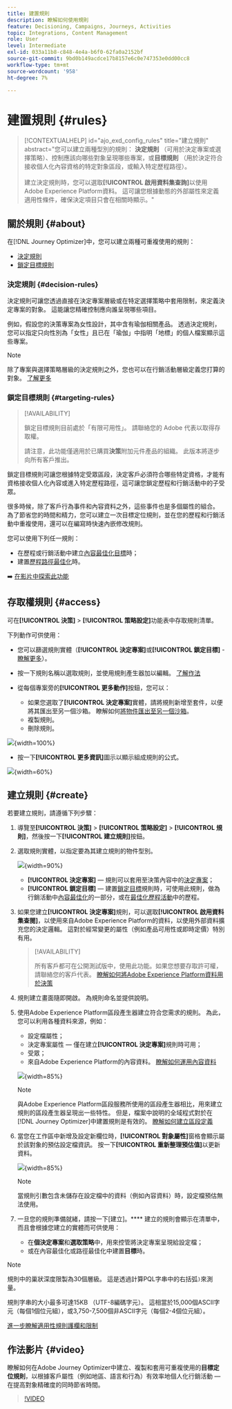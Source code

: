 ```yaml
---
title: 建置規則
description: 瞭解如何使用規則
feature: Decisioning, Campaigns, Journeys, Activities
topic: Integrations, Content Management
role: User
level: Intermediate
exl-id: 033a11b8-c848-4e4a-b6f0-62fa0a2152bf
source-git-commit: 9bd0b149acdce17b8157e6c0e747353e0dd00cc8
workflow-type: tm+mt
source-wordcount: '958'
ht-degree: 7%

---
```


# 建置規則 {#rules}

>[!CONTEXTUALHELP]
>id="ajo_exd_config_rules"
>title="建立規則"
>abstract="您可以建立兩種型別的規則： **決定規則** （可用於決定專案或選擇策略）、控制應該向哪些對象呈現哪些專案，或&#x200B;**目標規則** （用於決定符合接收個人化內容資格的特定對象區段，或輸入特定歷程路徑）。<br/><br/>建立決定規則時，您可以選取&#x200B;**[!UICONTROL 啟用資料集查詢]**&#x200B;以使用Adobe Experience Platform資料。 這可讓您根據動態的外部屬性來定義適用性條件，確保決定項目只會在相關時顯示。"

## 關於規則 {#about}

在[!DNL Journey Optimizer]中，您可以建立兩種可重複使用的規則：

* [決定規則](#decision-rules)
* [鎖定目標規則](#targeting-rules)

### 決定規則 {#decision-rules}

決定規則可讓您透過直接在決定專案層級或在特定選擇策略中套用限制，來定義決定專案的對象。 這能讓您精確控制應向誰呈現哪些項目。

例如，假設您的決策專案為女性設計，其中含有瑜伽相關產品。 透過決定規則，您可以指定只向性別為「女性」且已在「瑜伽」中指明「地標」的個人檔案顯示這些專案。

>[!NOTE]
>
>除了專案與選擇策略層級的決定規則之外，您也可以在行銷活動層級定義您打算的對象。 [了解更多](../campaigns/create-campaign.md#audience)

### 鎖定目標規則 {#targeting-rules}

>[!AVAILABILITY]
>
>鎖定目標規則目前處於「有限可用性」。 請聯絡您的 Adobe 代表以取得存取權。
>
>請注意，此功能僅適用於已購買&#x200B;**決策**&#x200B;附加元件產品的組織。 此版本將逐步向所有客戶推出。

鎖定目標規則可讓您根據特定受眾區段，決定客戶必須符合哪些特定資格，才能有資格接收個人化內容或進入特定歷程路徑，這可讓您鎖定歷程和行銷活動中的子受眾。

很多時候，除了客戶行為事件和內容資料之外，這些事件也是多個屬性的組合。 為了節省您的時間和精力，您可以建立一次目標定位規則，並在您的歷程和行銷活動中重複使用，還可以在編寫時快速內嵌修改規則。

您可以使用下列任一規則：

* 在歷程或行銷活動中建立[內容最佳化目標](../campaigns/campaigns-message-optimization.md#targeting)時；
* 建置[歷程路徑最佳化](../building-journeys/optimize.md#targeting)時。

➡️ [在影片中探索此功能](#video)

## 存取權規則 {#access}

可在&#x200B;**[!UICONTROL 決策]** > **[!UICONTROL 策略設定]**&#x200B;功能表中存取規則清單。

下列動作可供使用：

* 您可以篩選規則實體（**[!UICONTROL 決定專案]**&#x200B;或&#x200B;**[!UICONTROL 鎖定目標]** - [瞭解更多](#about)）。

* 按一下規則名稱以選取規則，並使用規則產生器加以編輯。 [了解作法](#create)

* 從每個專案旁的&#x200B;**[!UICONTROL 更多動作]**&#x200B;按鈕，您可以：

   * 如果您選取了&#x200B;**[!UICONTROL 決定專案]**&#x200B;實體，請將規則新增至套件，以便將其匯出至另一個沙箱。 瞭解如何[將物件匯出至另一個沙箱](../configuration/copy-objects-to-sandbox.md)。
   * 複製規則。
   * 刪除規則。

![](assets/rules-list.png){width=100%}

* 按一下&#x200B;**[!UICONTROL 更多資訊]**&#x200B;圖示以顯示組成規則的公式。

![](assets/rule-formula.png){width=60%}

## 建立規則 {#create}

若要建立規則，請遵循下列步驟：

1. 導覽至&#x200B;**[!UICONTROL 決策]** > **[!UICONTROL 策略設定]** > **[!UICONTROL 規則]**，然後按一下&#x200B;**[!UICONTROL 建立規則]**&#x200B;按鈕。

1. 選取規則實體，以指定要為其建立規則的物件型別。

   ![](assets/rules-select-entity.png){width=90%}

   * **[!UICONTROL 決定專案]** — 規則可以套用至決策內容中的[決定專案](#decision-rules)；
   * **[!UICONTROL 鎖定目標]** — 建置[鎖定目標](#targeting-rules)規則時，可使用此規則，做為行銷活動中[內容最佳化](../campaigns/campaigns-message-optimization.md#targeting)的一部分，或在[最佳化歷程活動](../building-journeys/optimize.md#targeting)中的歷程。

1. 如果您建立&#x200B;**[!UICONTROL 決定專案]**&#x200B;規則，可以選取&#x200B;**[!UICONTROL 啟用資料集查閱]**，以使用來自Adobe Experience Platform的資料，以使用外部資料擴充您的決定邏輯。 這對於經常變更的屬性（例如產品可用性或即時定價）特別有用。

   >[!AVAILABILITY]
   >
   >所有客戶都可在公開測試版中，使用此功能。如果您想要存取許可權，請聯絡您的客戶代表。 [瞭解如何將Adobe Experience Platform資料用於決策](../experience-decisioning/aep-data-exd.md)

1. 規則建立畫面隨即開啟。 為規則命名並提供說明。

1. 使用Adobe Experience Platform區段產生器建立符合您需求的規則。 為此，您可以利用各種資料來源，例如：
   * 設定檔屬性；
   * 決定專案屬性 — 僅在建立&#x200B;**[!UICONTROL 決定專案]**&#x200B;規則時可用；
   * 受眾；
   * 來自Adobe Experience Platform的內容資料。 [瞭解如何運用內容資料](context-data.md)

   ![](assets/decision-rules-build.png){width=85%}

   >[!NOTE]
   >
   >與Adobe Experience Platform區段服務所使用的區段產生器相比，用來建立規則的區段產生器呈現出一些特性。 但是，檔案中說明的全域程式對於在[!DNL Journey Optimizer]中建置規則是有效的。 [瞭解如何建立區段定義](../audience/creating-a-segment-definition.md)

1. 當您在工作區中新增及設定新欄位時，**[!UICONTROL 對象屬性]**&#x200B;窗格會顯示屬於該對象的預估設定檔資訊。 按一下&#x200B;**[!UICONTROL 重新整理預估值]**&#x200B;以更新資料。

   ![](assets/decision-rule-audience-properties.png){width=85%}

   >[!NOTE]
   >
   >當規則引數包含未儲存在設定檔中的資料（例如內容資料）時，設定檔預估無法使用。

1. 一旦您的規則準備就緒，請按一下[建立]。**** 建立的規則會顯示在清單中，而且會根據您建立的實體而可供使用：

   * 在&#x200B;**個決定專案**&#x200B;和&#x200B;**選取策略**&#x200B;中，用來控管將決定專案呈現給設定檔；
   * 或在內容最佳化或路徑最佳化中建置&#x200B;**目標**&#x200B;時。

>[!NOTE]
>
>規則中的巢狀深度限製為30個層級。 這是透過計算PQL字串中的右括弧`)`來測量。
>
>規則字串的大小最多可達15KB （UTF-8編碼字元）。 這相當於15,000個ASCII字元（每個1個位元組），或3,750-7,500個非ASCII字元（每個2-4個位元組）。
>
>[進一步瞭解適用性規則護欄和限制](decisioning-guardrails.md#eligibility-rules)

## 作法影片 {#video}

瞭解如何在Adobe Journey Optimizer中建立、複製和套用可重複使用的&#x200B;**目標定位規則**，以根據客戶屬性（例如地區、語言和行為）有效率地個人化行銷活動 — 在提高對象精確度的同時節省時間。

>[!VIDEO](https://video.tv.adobe.com/v/3476127/?quality=12)
